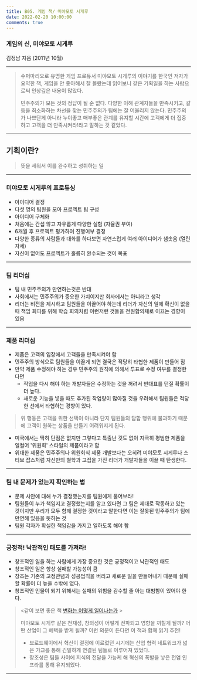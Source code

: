 ```yaml
---
title: B05. 게임 책/ 미야모토 시게루
date: 2022-02-20 10:00:00
comments: true
---
```


### 게임의 신, 미야모토 시게루
김정남 지음 (2011년 10월)

---

> 수퍼마리오로 유명한 게임 프로듀서 미야모토 시게루의 이야기를 한국인 저자가 요약한 책, 게임을 안 좋아해서 잘 몰랐는데 읽어보니 같은 기획일을 하는 사람으로써 인상깊은 내용이 많았다.
>
> 민주주의가 모든 것의 정답이 될 순 없다. 다양한 이해 관계자들을 만족시키고, 갈등을 최소화하는 차선을 찾는 민주주의가 팀에는 잘 어울리지 않는다. 민주주의가 나쁘단게 아니라 누이좋고 매부좋은 관계를 유지할 시간에 고객에게 더 집중하고 고객을 더 만족시켜라!라고 말하는 것 같았다.


---

## 기획이란?

> 뜻을 세워서 이를 완수하고 성취하는 일

---
### 미야모토 시게루의 프로듀싱
- 아이디어 결정
- 다섯 명의 팀원을 모아 프로젝트 팀 구성
- 아이디어 구체화
- 처음에는 간섭 않고 자유롭게 다양한 실험 (자율권 부여)
- 6개월 후 프로젝트 평가하여 진행여부 결정
- 다양한 종류의 사람들과 대화를 하다보면 자연스럽게 여러 아이디어가 샘솟음 (열린 자세)
- 자신이 없어도 프로젝트가 훌륭히 완수되는 것이 목표

---

### 팀 리더십
 - 팀 내 민주주의가 만연하는것은 반대
 - 사회에서는 민주주의가 중요한 가치이지만 회사에서는 아니라고 생각
- 리더는 비전을 제시하고 팀원들을 이끌어야 하는데 리더가 자신의 일에 확신이 없을 때 책임 회피를 위해 학습 회의처럼 이런저런 것들을 전원합의체로 이끄는 경향이 있음   

---
### 제품 리더십

- 제품은 고객의 입장에서 고객들을 만족시켜야 함
- 민주주의 방식으로 팀원들을 이끌게 되면 결국은 적당히 타협한 제품이 만들어 짐
- 만약 제품 수정해야 하는 경우 민주주의 원칙에 의해서 투표로 수정 여부를 결정한다면
    - 작업을 다시 해야 하는 개발자들은 수정하는 것을 꺼려서 반대표를 던질 확률이 더 높다.
    - 새로운 기능을 넣을 때도 추가된 작업량이 많아질 것을 우려해서 팀원들은 적당한 선에서 타협하는 경향이 있다.

> 위 행동은 고객을 위한 선택이 아니라 단지 팀원들의 담합 행위에 불과하기 때문에 고객이 원하는 상품을 만들기 어려워지게 된다.

- 미국에서는 딱히 단점은 없지만 그렇다고 특출난 것도 없이 지극히 평범한 제품을 일컬어 '위원회' 스타일의 제품이라고 함
- 위대한 제품은 민주주의나 위원회식 제품 개발보다는 오히려 미야모토 시게루나 스티브 잡스처럼 자신만의 철학과 고집을 가진 리더가 개발자들을 이끌 때 탄생한다.

---
### 팀 내 문제가 있는지 확인하는 법

- 문제 사안에 대해 누가 결정했는지를 팀원에게 물어보라!
- 팀원들이 누가 책임지고 결정했는지를 알고 있다면 그 팀은 제대로 작동하고 있는 것이지만 우리가 모두 함께 결정한 것이라고 말한다면 이는 잘못된 민주주의가 팀에 만연해 있음을 뜻하는 것
- 팀원 각자가 확실한 책임감을 가지고 일하도록 해야 함

---

### 긍정적! 낙관적인 태도를 가져라!

- 창조적인 일을 하는 사람에게 가장 중요한 것은 긍정적이고 낙관적인 태도
- 창조적인 일은 항상 실패할 가능성이 큼
- 창조는 기존의 고정관념과 성공법칙을 버리고 새로운 일을 만들어내기 때문에 실패할 확률이 더 높을 수밖에 없다.
- 창조적인 인물이 되기 위해서는 실패의 위험을 감수할 줄 아는 대범함이 있어야 한다.

> <같이 보면 좋은 책 [변화는 어떻게 일어나는가](https://noondayz.github.io/blog/posts/book-change) >
>
> 미야모토 시게루 같은 천재성, 창의성이 어떻게 전파되고 영향을 끼칠게 될까? 어떤 산업이 그 혜택을 받게 될까? 이런 의문이 든다면 이 책과 함께 읽기 추천!
>    - 브로드웨이에서 혁신이 절정에 이르렀던 시기에는 산업 협력 네트워크가 넓은 가교를 통해 긴밀하게 연결된 팀들로 이루어져 있었다.
>   - 창조성은 팀들 사이에 지식의 전달을 가능케 해 혁신의 폭발을 낳은 전염 인프라를 통해 유지되었다.

---

